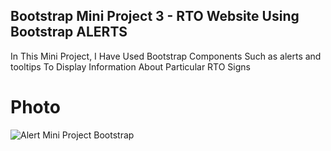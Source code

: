
## Bootstrap Mini Project 3 - RTO Website Using Bootstrap ALERTS

In This Mini Project, I Have Used Bootstrap Components Such as alerts and tooltips To Display Information About Particular RTO Signs

# Photo
![Alert Mini Project Bootstrap](https://user-images.githubusercontent.com/104457295/208116887-3859e6e1-b6d9-48de-a159-f32200075c15.png)
